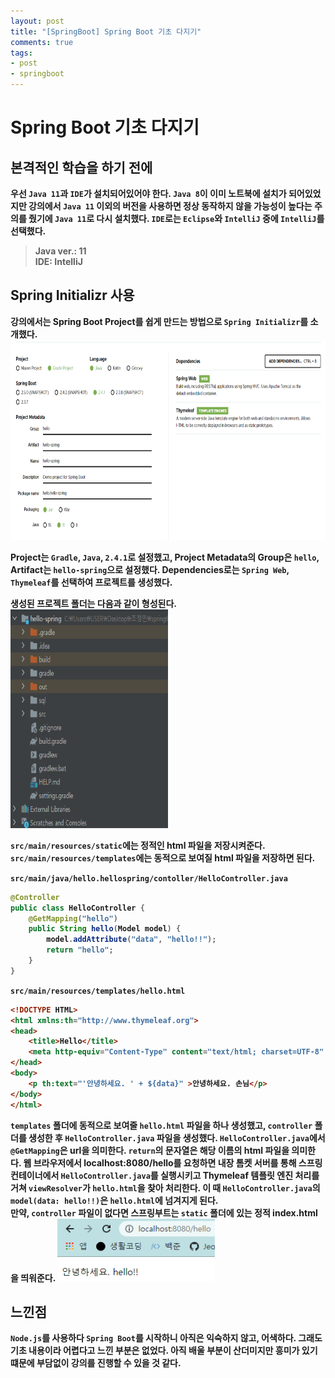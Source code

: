 ```yaml
---
layout: post
title: "[SpringBoot] Spring Boot 기초 다지기"
comments: true
tags:
- post
- springboot
---
```

# <strong>Spring Boot 기초 다지기</strong>  

## <strong>본격적인 학습을 하기 전에<strong>
우선 `Java 11`과 `IDE`가 설치되어있어야 한다. `Java 8`이 이미 노트북에 설치가 되어있었지만 강의에서 `Java 11` 이외의 버전을 사용하면 정상 동작하지 않을 가능성이 높다는 주의를 줬기에 `Java 11`로 다시 설치했다. `IDE`로는 `Eclipse`와 `IntelliJ` 중에 `IntelliJ`를 선택했다. 
> Java ver.: 11  
> IDE: IntelliJ

## <strong>Spring Initializr 사용</strong>
강의에서는 Spring Boot Project를 쉽게 만드는 방법으로 `Spring Initializr`를 소개했다.
<img src="../images/springinitializr.png" width="100%" height="320px">

Project는 `Gradle`, `Java`, `2.4.1`로 설정했고, Project Metadata의 Group은 `hello`, Artifact는 `hello-spring`으로 설정했다. Dependencies로는 `Spring Web`, `Thymeleaf`를 선택하여 프로젝트를 생성했다.

생성된 프로젝트 폴더는 다음과 같이 형성된다.  
<img src="../images/directory.png" width="50%" height="350px">

`src/main/resources/static`에는 정적인 html 파일을 저장시켜준다. `src/main/resources/templates`에는 동적으로 보여질 html 파일을 저장하면 된다.

`src/main/java/hello.hellospring/contoller/HelloController.java`
```java
@Controller
public class HelloController {
    @GetMapping("hello")
    public String hello(Model model) {
        model.addAttribute("data", "hello!!");
        return "hello";
    }
}
```

`src/main/resources/templates/hello.html`
```html
<!DOCTYPE HTML>
<html xmlns:th="http://www.thymeleaf.org">
<head>
    <title>Hello</title>
    <meta http-equiv="Content-Type" content="text/html; charset=UTF-8" />
</head>
<body>
    <p th:text="'안녕하세요. ' + ${data}" >안녕하세요. 손님</p>
</body>
</html>
```
`templates` 폴더에 동적으로 보여줄 `hello.html` 파일을 하나 생성했고, `controller` 폴더를 생성한 후 `HelloController.java` 파일을 생성했다. `HelloController.java`에서 `@GetMapping`은 url을 의미한다. `return`의 문자열은 해당 이름의 html 파일을 의미한다. 웹 브라우저에서 localhost:8080/hello를 요청하면 내장 톰켓 서버를 통해 스프링 컨테이너에서 `HelloController.java`를 실행시키고 Thymeleaf 템플릿 엔진 처리를 거쳐 `viewResolver`가 `hello.html`을 찾아 처리한다. 이 때 `HelloController.java`의 `model(data: hello!!)`은 `hello.html`에 넘겨지게 된다.  
만약, `controller` 파일이 없다면 스프링부트는 `static` 폴더에 있는 정적 index.html을 띄워준다.
<img src="../images/hello.png" width="50%" height="100px">


## <strong>느낀점</storng>
`Node.js`를 사용하다 `Spring Boot`를 시작하니 아직은 익숙하지 않고, 어색하다. 그래도 기초 내용이라 어렵다고 느낀 부분은 없었다. 아직 배울 부분이 산더미지만 흥미가 있기 떄문에 부담없이 강의를 진행할 수 있을 것 같다.